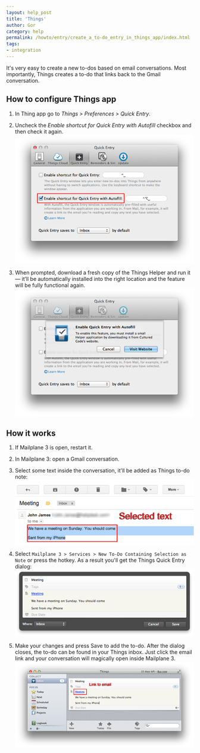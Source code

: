```yaml
---
layout: help_post
title: 'Things'
author: Gor
category: help
permalink: /howto/entry/create_a_to-do_entry_in_things_app/index.html
tags:
- integration
---
```


It's very easy to create a new to-dos based on email conversations. Most importantly, Things creates a to-do that links back to the Gmail conversation.


## How to configure Things app

1. In Thing app go to *Things > Preferences > Quick Entry*.

2. Uncheck the *Enable shortcut for Quick Entry with Autofill* checkbox and then check it again.<br/>
	![screenshot](/assets/howto/2013-04-25-create_a_to-do_entry_in_things_app/screen1.png) 
 
3. When prompted, download a fresh copy of the Things Helper and run it — it’ll be automatically installed into the right location and the feature will be fully functional again.<br/>
	![screenshot](/assets/howto/2013-04-25-create_a_to-do_entry_in_things_app/screen2.png)


## How it works

1. If Mailplane 3 is open, restart it.

2. In Mailplane 3: open a Gmail conversation.

3. Select some text inside the conversation, it'll be added as Things to-do note:<br/>
	![screenshot](/assets/howto/2013-04-25-create_a_to-do_entry_in_things_app/screen3.png) 

4. Select `Mailplane 3 > Services > New To-Do Containing Selection as Note` or press the hotkey. As a result you'll get the Things Quick Entry dialog:<br/>
 	![screenshot](/assets/howto/2013-04-25-create_a_to-do_entry_in_things_app/screen4.png)

5. Make your changes and press Save to add the to-do. After the dialog closes, the to-do can be found in your Things inbox. Just click the email link and your conversation will magically open inside Mailplane 3.<br/>
	![screenshot](/assets/howto/2013-04-25-create_a_to-do_entry_in_things_app/screen5.png)